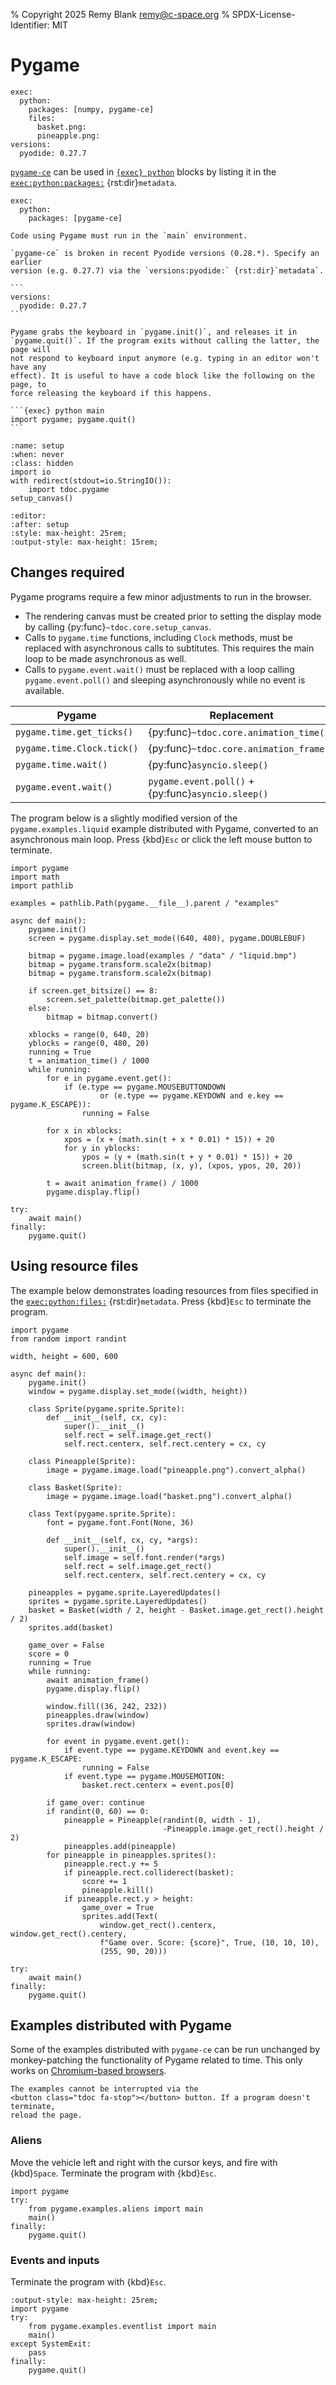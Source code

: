 % Copyright 2025 Remy Blank <remy@c-space.org>
% SPDX-License-Identifier: MIT

# Pygame

```{metadata}
exec:
  python:
    packages: [numpy, pygame-ce]
    files:
      basket.png:
      pineapple.png:
versions:
  pyodide: 0.27.7
```

[`pygame-ce`](https://github.com/pygame-community/pygame-ce) can be used in
[`{exec} python`](../../reference/exec.md#python) blocks by listing it in the
[`exec:python:packages:`](../../reference/exec.md#python) {rst:dir}`metadata`.

```
exec:
  python:
    packages: [pygame-ce]
```

```{important}
Code using Pygame must run in the `main` environment.
```

````{warning}
`pygame-ce` is broken in recent Pyodide versions (0.28.*). Specify an earlier
version (e.g. 0.27.7) via the `versions:pyodide:` {rst:dir}`metadata`.

```
versions:
  pyodide: 0.27.7
```
````

````{tip}
Pygame grabs the keyboard in `pygame.init()`, and releases it in
`pygame.quit()`. If the program exits without calling the latter, the page will
not respond to keyboard input anymore (e.g. typing in an editor won't have any
effect). It is useful to have a code block like the following on the page, to
force releasing the keyboard if this happens.

```{exec} python main
import pygame; pygame.quit()
```
````

```{exec} python
:name: setup
:when: never
:class: hidden
import io
with redirect(stdout=io.StringIO()):
    import tdoc.pygame
setup_canvas()
```

```{defaults} exec
:editor:
:after: setup
:style: max-height: 25rem;
:output-style: max-height: 15rem;
```

## Changes required

Pygame programs require a few minor adjustments to run in the browser.

- The rendering canvas must be created prior to setting the display mode by
  calling {py:func}`~tdoc.core.setup_canvas`.
- Calls to `pygame.time` functions, including `Clock` methods, must be replaced
  with asynchronous calls to subtitutes. This requires the main loop to be made
  asynchronous as well.
- Calls to `pygame.event.wait()` must be replaced with a loop calling
  `pygame.event.poll()` and sleeping asynchronously while no event is available.

| Pygame                     | Replacement                                        |
|----------------------------|----------------------------------------------------|
| `pygame.time.get_ticks()`  | {py:func}`~tdoc.core.animation_time()`             |
| `pygame.time.Clock.tick()` | {py:func}`~tdoc.core.animation_frame()`            |
| `pygame.time.wait()`       | {py:func}`asyncio.sleep()`                         |
| `pygame.event.wait()`      | `pygame.event.poll()` + {py:func}`asyncio.sleep()` |

The program below is a slightly modified version of the `pygame.examples.liquid`
example distributed with Pygame, converted to an asynchronous main loop. Press
{kbd}`Esc` or click the left mouse button to terminate.

```{exec} python main
import pygame
import math
import pathlib

examples = pathlib.Path(pygame.__file__).parent / "examples"

async def main():
    pygame.init()
    screen = pygame.display.set_mode((640, 480), pygame.DOUBLEBUF)

    bitmap = pygame.image.load(examples / "data" / "liquid.bmp")
    bitmap = pygame.transform.scale2x(bitmap)
    bitmap = pygame.transform.scale2x(bitmap)

    if screen.get_bitsize() == 8:
        screen.set_palette(bitmap.get_palette())
    else:
        bitmap = bitmap.convert()

    xblocks = range(0, 640, 20)
    yblocks = range(0, 480, 20)
    running = True
    t = animation_time() / 1000
    while running:
        for e in pygame.event.get():
            if (e.type == pygame.MOUSEBUTTONDOWN
                    or (e.type == pygame.KEYDOWN and e.key == pygame.K_ESCAPE)):
                running = False

        for x in xblocks:
            xpos = (x + (math.sin(t + x * 0.01) * 15)) + 20
            for y in yblocks:
                ypos = (y + (math.sin(t + y * 0.01) * 15)) + 20
                screen.blit(bitmap, (x, y), (xpos, ypos, 20, 20))

        t = await animation_frame() / 1000
        pygame.display.flip()

try:
    await main()
finally:
    pygame.quit()
```

## Using resource files

The example below demonstrates loading resources from files specified in the
[`exec:python:files:`](../../reference/exec.md#python) {rst:dir}`metadata`.
Press {kbd}`Esc` to terminate the program.

```{exec} python main
import pygame
from random import randint

width, height = 600, 600

async def main():
    pygame.init()
    window = pygame.display.set_mode((width, height))

    class Sprite(pygame.sprite.Sprite):
        def __init__(self, cx, cy):
            super().__init__()
            self.rect = self.image.get_rect()
            self.rect.centerx, self.rect.centery = cx, cy

    class Pineapple(Sprite):
        image = pygame.image.load("pineapple.png").convert_alpha()

    class Basket(Sprite):
        image = pygame.image.load("basket.png").convert_alpha()

    class Text(pygame.sprite.Sprite):
        font = pygame.font.Font(None, 36)

        def __init__(self, cx, cy, *args):
            super().__init__()
            self.image = self.font.render(*args)
            self.rect = self.image.get_rect()
            self.rect.centerx, self.rect.centery = cx, cy

    pineapples = pygame.sprite.LayeredUpdates()
    sprites = pygame.sprite.LayeredUpdates()
    basket = Basket(width / 2, height - Basket.image.get_rect().height / 2)
    sprites.add(basket)

    game_over = False
    score = 0
    running = True
    while running:
        await animation_frame()
        pygame.display.flip()

        window.fill((36, 242, 232))
        pineapples.draw(window)
        sprites.draw(window)

        for event in pygame.event.get():
            if event.type == pygame.KEYDOWN and event.key == pygame.K_ESCAPE:
                running = False
            if event.type == pygame.MOUSEMOTION:
                basket.rect.centerx = event.pos[0]

        if game_over: continue
        if randint(0, 60) == 0:
            pineapple = Pineapple(randint(0, width - 1),
                                  -Pineapple.image.get_rect().height / 2)
            pineapples.add(pineapple)
        for pineapple in pineapples.sprites():
            pineapple.rect.y += 5
            if pineapple.rect.colliderect(basket):
                score += 1
                pineapple.kill()
            if pineapple.rect.y > height:
                game_over = True
                sprites.add(Text(
                    window.get_rect().centerx, window.get_rect().centery,
                    f"Game over. Score: {score}", True, (10, 10, 10),
                    (255, 90, 20)))

try:
    await main()
finally:
    pygame.quit()
```

## Examples distributed with Pygame

Some of the examples distributed with `pygame-ce` can be run unchanged by
monkey-patching the functionality of Pygame related to time. This only works on
[Chromium-based browsers](#run-sync).

```{note}
The examples cannot be interrupted via the
<button class="tdoc fa-stop"></button> button. If a program doesn't terminate,
reload the page.
```

### Aliens

Move the vehicle left and right with the cursor keys, and fire with
{kbd}`Space`. Terminate the program with {kbd}`Esc`.

```{exec} python main
import pygame
try:
    from pygame.examples.aliens import main
    main()
finally:
    pygame.quit()
```

### Events and inputs

Terminate the program with {kbd}`Esc`.

```{exec} python main
:output-style: max-height: 25rem;
import pygame
try:
    from pygame.examples.eventlist import main
    main()
except SystemExit:
    pass
finally:
    pygame.quit()
```
